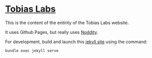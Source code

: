 # [Tobias Labs](http://tobiaslabs.com)

This is the content of the entirity of the Tobias Labs website.

It uses Github Pages, but really uses [Noddity](http://noddity.com).

For development, build and launch this [jekyll site](http://jekyllrb.com/)
using the command:

	bundle exec jekyll serve
